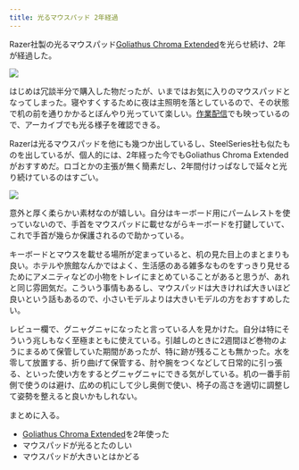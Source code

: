 ```yaml
---
title: 光るマウスパッド 2年経過
---
```

Razer社製の光るマウスパッド[Goliathus Chroma Extended](https://www.amazon.co.jp/dp/B07JJ4RG2T)を光らせ続け、2年が経過した。

![](https://lh3.googleusercontent.com/docs/ADP-6oE0Vf2xODL135Ay9Hl7YIhLuwSVYK4l83T0SJspC8-IkqkNnNrQeKt6VBMM_mrvwddzCDWX_EAD-0vd92xd_We3VIZBFxs8j0kfFFKJv6XGcgKyf2SSDFGWJj6exBdX5M-QKpa4ooga1a2LfCHxar7VMa-QBfpFCUeB6OrzAfPwZK6jNGh9_DTthx4O6j-_ihuBNZfA4lnGD23YiUHqyr6UJL3dSCYWDw5x7SMoFbZSrfFCOH2_l0Fr1v9WxBXQ5bJjLOAqh5OFhT0rUCPvYapQZ8hEqU3OJqKdhIUHal8AcsxlxZjT__60EM5dJZ5zAX8v_IM00Vm_xOeq4-HA_lu-I37K2dEj9FcjADu2mnNebmzN9NUl3duC3DYMUURFWswQA-4gLr3xoXmD1Sf0RnyuB8pdBFZKNN8d5BaIsCLkT7lBU_5U03tGpoHpv_OCZllYC7pyBA26aPNqL55w3mispPsqu8yO9L9H6IiPXEIaPJv3vj4VeWwoXgnR7tThbo_3IsM3fXrNsAjPeX2B2jZ_Du1DyUFk8pFniLGMS00Cprv24QZSHN4qQo0oYUDOmcEiDCjfdef1dUp-gXYPbu-kkHwXPk8uwsrDo7Ucsbb6vOemNoQFDbo1z9xxOOoi2GmkubqrJq1szNPshmmwAXqmDuEVKCW5LvaH4zg-37f28afw7cuXk6TP51nABvwRZ-DUIyP-5lIpJ0nnrZLaHOnTitk9i-otMh8cHxjIzbwPnpGXUYmZ5AvNb_cxWul_tPFCmBlb3YRS2D58LQ7uhJPF8EqkfEtcwItXftSMU5cXw-55Y3cDhnpv6IsMRGKLJ0F4VJLuDQaWXaBu9jbZ-A6bUsxpqZeycB9X3Tyb6X2GtjloK48NknKdE4Gp1HVJXbJYqqI8mlYkyYW-iiIZq2ezzrm4BqcBjvHovThC9m0DHWkz1Xp-qnx5fOoKApBwXYM-T14Yf5srYoVFsPTjemBtdrJkKDHJMa04p58narloONQpgQqwK-gMeAjMO_8snpfhp7zDxVTxqFMZSUYCuapZ8Kd7GI9hOQMM9106VHncvylQ4ngRfW0DhuliPPDh6flMsNdSXBAt_uWuhBQc_iZD8Jp8LZe86J7R-QsCC883TRhTytwSkLxtbndwuWtS98tnU5RExF4BOZZ-sOD5fAPR68KAPjNIVBmbNY8LVO-mJhjY7Pu8455poBCzZ5RPbeF6R1DWyWmzm8Jjh32Hu88N66wbPFeeMWOCADldSIvHeCWm)

はじめは冗談半分で購入した物だったが、いまではお気に入りのマウスパッドとなってしまった。寝やすくするために夜は主照明を落としているので、その状態で机の前を通りかかるとぼんやり光っていて楽しい。[作業配信](https://www.youtube.com/c/r7kamura)でも映っているので、アーカイブでも光る様子を確認できる。

Razerは光るマウスパッドを他にも幾つか出しているし、SteelSeries社も似たものを出しているが、個人的には、2年経った今でもGoliathus Chroma Extendedがおすすめだ。ロゴとかの主張が無く簡素だし、2年間付けっぱなしで延々と光り続けているのはすごい。

![](https://lh3.googleusercontent.com/docs/ADP-6oGeiDvT7s1RD_BzFAwu-Koy7FTRWyzWz-CXfZ7ljlPLcXHgBB4WWJpZZk4Tf--d9j3SBLXRBhnd6o5JO-vut3wMRXREzjP3D5mvGYDLClMWlDMsIWBhnh7EzXD00lxamp9ifJcy2Tja94aXgDigxKyoct90v4Vh-Yo2ciNtp7yYubgi6DQETfianbRcbC-5AYYrNhM91Z_uOxi0bYCk0mutTYe7PgTy4D4yjZyyQm4tOEY3dCz2OnnB6MSuG5efcL-o9sWMI3JD2_ok9qtq11VcnfFw9ifhOQG9tx-dzrn4BzDDvE7ihjpw_n7LWO5P-G3LN0C3hsefevwU9gpY0gLMRBmBZQ7bT0LjzQq3xuQU4XWxEiQmz4RO1iJlOxb8C7TpzxM3IdjHWZjMDHD0qIPeYUZWE-CFUibK4vReQmLOrwcKnZl4R1lImjwUm63kRQ0ZTy1-SF4NrC3frqyIx1iFSKwRqtraNBVzp3L5nmxkiVO_DfkZyRS3Ju6iX5Gxh5ujxx94j3DrwnxmJxXaIqF5cbHa2CpWSavI8rwt7C7cPUYzHQxSyRn4PKlAjXmECdLJQ1bSPOfJm9R7mPQIGNeTv2TPaHygZfs60fGtG5Q998NmWS6-QLFzbPkqKGCqKvqeVHmgGx0U-gUbkfbBm5YMH-Cp2WD5MxlaQ08uupmpALREzyR84XNNULCvXYI1pzyeDG1xjllU4TIchq0zkgIXtU0Eqm5DKG9z2RoFfKGoSfazILXIzz43i_-3CoWZm-waYwsVNwyqH3n8q06TdGpFl9sHSIobPN1QXYfcYt8RboH-MidivsIquQgQi12EPiPLGPB3vmg1a0HN7CBgx_70bFIqrvdtm-_lY0UjnQXzVU-t6EzGVXfIJ9IZtzcLTPdX5tzgi6pAP60HYCqbdNZadHvYBt8B3eTNV3INq8cVocYNCoWZzj15MZ-dXITKAtpxtOBJbFWD-Uih-bj3W3vC2UzJz8d2Sj5hE8jeIkJ6e4X4ooZolL3lAq5sIKUNV1oAnRYavl_w_VWvDsje1wgTpWwRvpwkrqOZNOdjBuIY4iZCVuAg4fkhJzEp5z4htuLKO2nizPxHRm5eKVLzWaYpdZXsZT8fUrAejvU0FzVL_7R5i9dcJaqgK-iZWh2Ygf21MN9_BQ-gUNl9zVUhb4Z-It2o8ovMl42SMokKj0ZAzNS8AQFTtMCxzYCszJkyMUe8LVF57ye-5wLiVf4FZnF6YX70i_d5LLjdjntSxIainqqI)

意外と厚く柔らかい素材なのが嬉しい。自分はキーボード用にパームレストを使っていないので、手首をマウスパッドに載せながらキーボードを打鍵していて、これで手首が幾らか保護されるので助かっている。

キーボードとマウスを載せる場所が定まっていると、机の見た目上のまとまりも良い。ホテルや旅館なんかではよく、生活感のある雑多なものをすっきり見せるためにアメニティなどの小物をトレイにまとめていることがあると思うが、あれと同じ雰囲気だ。こういう事情もあるし、マウスパッドは大きければ大きいほど良いという話もあるので、小さいモデルよりは大きいモデルの方をおすすめしたい。

レビュー欄で、グニャグニャになったと言っている人を見かけた。自分は特にそういう兆しもなく至極まともに使えている。引越しのときに2週間ほど巻物のようにまるめて保管していた期間があったが、特に跡が残ることも無かった。水を零して放置する、折り曲げて保管する、肘や腕をつくなどして日常的に引っ張る、といった使い方をするとグニャグニャにできる気がしている。机の一番手前側で使うのは避け、広めの机にして少し奥側で使い、椅子の高さを適切に調整して姿勢を整えると良いかもしれない。

まとめに入る。

*   [Goliathus Chroma Extended](https://www.amazon.co.jp/dp/B07JJ4RG2T)を2年使った
*   マウスパッドが光るとたのしい
*   マウスパッドが大きいとはかどる
